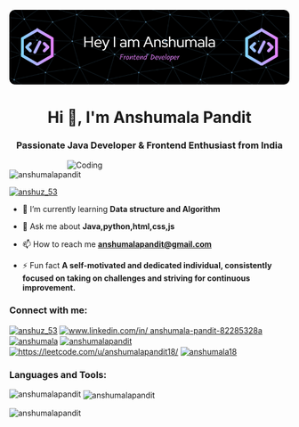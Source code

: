 ![MasterHead](https://github.com/anshumalapandit/anshumalapandit/blob/main/github-header-image.png?raw=true)
<h1 align="center">Hi 👋, I'm Anshumala Pandit</h1>
<h3 align="center">Passionate Java Developer & Frontend Enthusiast from India</h3>
<img align="right" alt="Coding" width="400" src="https://i.gifer.com/JXA0.gif">

<p align="left"> <img src="https://komarev.com/ghpvc/?username=anshumalapandit&label=Profile%20views&color=0e75b6&style=flat" alt="anshumalapandit" /> </p>

<p align="left"> <a href="https://twitter.com/anshuz_53" target="blank"><img src="https://img.shields.io/twitter/follow/anshuz_53?logo=twitter&style=for-the-badge" alt="anshuz_53" /></a> </p>

- 🌱 I’m currently learning **Data structure and Algorithm**

- 💬 Ask me about **Java,python,html,css,js**

- 📫 How to reach me **anshumalapandit@gmail.com**

- ⚡ Fun fact **A self-motivated and dedicated individual, consistently focused on taking on challenges and striving for continuous improvement.**

<h3 align="left">Connect with me:</h3>
<p align="left">
<a href="https://twitter.com/anshuz_53" target="blank"><img align="center" src="https://raw.githubusercontent.com/rahuldkjain/github-profile-readme-generator/master/src/images/icons/Social/twitter.svg" alt="anshuz_53" height="30" width="40" /></a>
<a href="https://linkedin.com/in/www.linkedin.com/in/ anshumala-pandit-82285328a" target="blank"><img align="center" src="https://raw.githubusercontent.com/rahuldkjain/github-profile-readme-generator/master/src/images/icons/Social/linked-in-alt.svg" alt="www.linkedin.com/in/ anshumala-pandit-82285328a" height="30" width="40" /></a>
<a href="https://www.codechef.com/users/anshumala" target="blank"><img align="center" src="https://cdn.jsdelivr.net/npm/simple-icons@3.1.0/icons/codechef.svg" alt="anshumala" height="30" width="40" /></a>
<a href="https://www.hackerrank.com/anshumalapandit" target="blank"><img align="center" src="https://raw.githubusercontent.com/rahuldkjain/github-profile-readme-generator/master/src/images/icons/Social/hackerrank.svg" alt="anshumalapandit" height="30" width="40" /></a>
<a href="https://www.leetcode.com/https://leetcode.com/u/anshumalapandit18/" target="blank"><img align="center" src="https://raw.githubusercontent.com/rahuldkjain/github-profile-readme-generator/master/src/images/icons/Social/leet-code.svg" alt="https://leetcode.com/u/anshumalapandit18/" height="30" width="40" /></a>
<a href="https://auth.geeksforgeeks.org/user/anshumala18" target="blank"><img align="center" src="https://raw.githubusercontent.com/rahuldkjain/github-profile-readme-generator/master/src/images/icons/Social/geeks-for-geeks.svg" alt="anshumala18" height="30" width="40" /></a>
</p>

<h3 align="left">Languages and Tools:</h3>
<!-- <p align="left"> <a href="https://www.cprogramming.com/" target="_blank" rel="noreferrer"> <img src="https://raw.githubusercontent.com/devicons/devicon/master/icons/c/c-original.svg" alt="c" width="40" height="40"/> </a> <a href="https://www.w3schools.com/css/" target="_blank" rel="noreferrer"> <img src="https://raw.githubusercontent.com/devicons/devicon/master/icons/css3/css3-original-wordmark.svg" alt="css3" width="40" height="40"/> </a> <a href="https://expressjs.com" target="_blank" rel="noreferrer"> <img src="https://raw.githubusercontent.com/devicons/devicon/master/icons/express/express-original-wordmark.svg" alt="express" width="40" height="40"/> </a> <a href="https://git-scm.com/" target="_blank" rel="noreferrer"> <img src="https://www.vectorlogo.zone/logos/git-scm/git-scm-icon.svg" alt="git" width="40" height="40"/> </a> <a href="https://www.w3.org/html/" target="_blank" rel="noreferrer"> <img src="https://raw.githubusercontent.com/devicons/devicon/master/icons/html5/html5-original-wordmark.svg" alt="html5" width="40" height="40"/> </a> <a href="https://www.java.com" target="_blank" rel="noreferrer"> <img src="https://raw.githubusercontent.com/devicons/devicon/master/icons/java/java-original.svg" alt="java" width="40" height="40"/> </a> <a href="https://developer.mozilla.org/en-US/docs/Web/JavaScript" target="_blank" rel="noreferrer"> <img src="https://raw.githubusercontent.com/devicons/devicon/master/icons/javascript/javascript-original.svg" alt="javascript" width="40" height="40"/> </a> <a href="https://www.linux.org/" target="_blank" rel="noreferrer"> <img src="https://raw.githubusercontent.com/devicons/devicon/master/icons/linux/linux-original.svg" alt="linux" width="40" height="40"/> </a> <a href="https://nodejs.org" target="_blank" rel="noreferrer"> <img src="https://raw.githubusercontent.com/devicons/devicon/master/icons/nodejs/nodejs-original-wordmark.svg" alt="nodejs" width="40" height="40"/> </a> <a href="https://www.python.org" target="_blank" rel="noreferrer"> <img src="https://raw.githubusercontent.com/devicons/devicon/master/icons/python/python-original.svg" alt="python" width="40" height="40"/> </a> <a href="https://www.sqlite.org/" target="_blank" rel="noreferrer"> <img src="https://www.vectorlogo.zone/logos/sqlite/sqlite-icon.svg" alt="sqlite" width="40" height="40"/> </a> </p> -->

<p><img align="left" src="https://github-readme-stats.vercel.app/api/top-langs?username=anshumalapandit&show_icons=true&locale=en&layout=compact" alt="anshumalapandit" /></p>

<p>&nbsp;<img align="center" src="https://github-readme-stats.vercel.app/api?username=anshumalapandit&show_icons=true&locale=en" alt="anshumalapandit" /></p>

<p><img align="center" src="https://github-readme-streak-stats.herokuapp.com/?user=anshumalapandit&theme=dark" alt="anshumalapandit" /></p>



